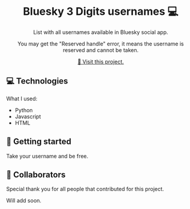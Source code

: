 
<h1 align="center" style="font-weight: bold;">Bluesky 3 Digits usernames 💻</h1>

<p align="center">List with all usernames available in Bluesky social app.</p>

<p align="center">You may get the "Reserved handle" error, it means the username is reserved and cannot be taken.</p>

<p align="center">
<a href="https://github.com/prxtenses">📱 Visit this project.</a>
</p>

<h2 id="technologies">💻 Technologies</h2>

What I used: 
- Python
- Javascript
- HTML

<h2 id="started">🚀 Getting started</h2>

Take your username and be free.

<h2 id="colab">🤝 Collaborators</h2>

<p>Special thank you for all people that contributed for this project.

Will add soon.</p>
